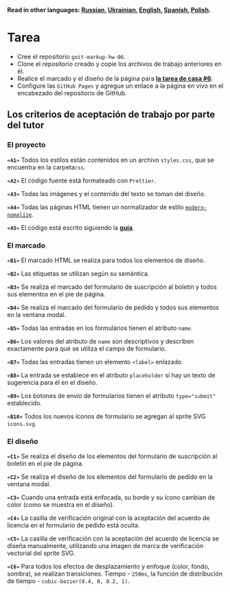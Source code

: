 **Read in other languages: [Russian](README.md), [Ukrainian](README.ua.md),
[English](README.en.md), [Spanish](README.es.md), [Polish](README.pl.md).**

# Tarea

- Cree el repositorio `goit-markup-hw-06`.
- Clone el repositorio creado y copie los archivos de trabajo anteriores en él.
- Realice el marcado y el diseño de la página para
  [**la tarea de casa #6**](<https://www.figma.com/file/efwU6Es4rmb9QOptQ5NXSc/Web-Studio-ESP?node-id=1%3A1821>):
- Configure las `GitHub Pages` y agregue un enlace a la página en vivo en el
  encabezado del repositorio de GitHub.

## Los criterios de aceptación de trabajo por parte del tutor

### El proyecto

**`«A1»`** Todos los estilos están contenidos en un archivo `styles.css`, que se
encuentra en la carpeta`css`.

**`«A2»`** El código fuente está formateado con `Prettier`.

**`«A3»`** Todas las imágenes y el contenido del texto se toman del diseño.

**`«A4»`** Todas las páginas HTML tienen un normalizador de estilo
[`modern-nomalize`](https://github.com/sindresorhus/modern-normalize).

**`«A5»`** El código está escrito siguiendo la
[**guía**](https://codeguide.co/).

### El marcado

**`«B1»`** El marcado HTML se realiza para todos los elementos de diseño.

**`«B2»`** Las etiquetas se utilizan según su semántica.

**`«B3»`** Se realiza el marcado del formulario de suscripción al boletín y
todos sus elementos en el pie de página.

**`«B4»`** Se realiza el marcado del formulario de pedido y todos sus elementos
en la ventana modal.

**`«B5»`** Todas las entradas en los formularios tienen el atributo `name`.

**`«B6»`** Los valores del atributo de `name` son descriptivos y describen
exactamente para qué se utiliza el campo de formulario.

**`«B7»`** Todas las entradas tienen un elemento `<label>` enlazado.

**`«B8»`** La entrada se establece en el atributo `placeholder` si hay un texto
de sugerencia para él en el diseño.

**`«B9»`** Los botones de envío de formularios tienen el atributo
`type="submit"` establecido.

**`«B10»`** Todos los nuevos íconos de formulario se agregan al sprite SVG
`icons.svg`.

### El diseño

**`«C1»`** Se realiza el diseño de los elementos del formulario de suscripción
al boletín en el pie de página.

**`«C2»`** Se realiza el diseño de los elementos del formulario de pedido en la
ventana modal.

**`«C3»`** Cuando una entrada está enfocada, su borde y su ícono cambian de
color (como se muestra en el diseño).

**`«C4»`** La casilla de verificación original con la aceptación del acuerdo de
licencia en el formulario de pedido está oculta.

**`«C5»`** La casilla de verificación con la aceptación del acuerdo de licencia
se diseña manualmente, utilizando una imagen de marca de verificación vectorial
del sprite SVG.

**`«C6»`** Para todos los efectos de desplazamiento y enfoque (color, fondo,
sombra), se realizan transiciones. Tiempo - `250ms`, la función de distribución
de tiempo - `cubic-bezier(0.4, 0, 0.2, 1)`.
